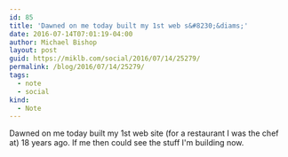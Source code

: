 ```yaml
---
id: 85
title: 'Dawned on me today built my 1st web s&#8230;&diams;'
date: 2016-07-14T07:01:19-04:00
author: Michael Bishop
layout: post
guid: https://miklb.com/social/2016/07/14/25279/
permalink: /blog/2016/07/14/25279/
tags:
  - note
  - social
kind:
  - Note
---
```

<p>Dawned on me today built my 1st web site (for a restaurant I was the chef at) 18 years ago. If me then could see the stuff I'm building now.</p>